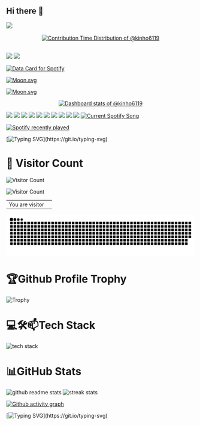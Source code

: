 ## Hi there 👋
![](https://capsule-render.vercel.app/api?type=waving&height=300&color=39d353&text=i%20am%20kinho&section=header&textBg=false)
<!-- Copy-paste in your Readme.md file -->

<!-- Copy-paste in your Readme.md file -->

<a href="https://next.ossinsight.io/widgets/official/analyze-user-contribution-time-distribution?user_id=109323159&period=all_times" target="_blank" style="display: block" align="center">
  <picture>
    <source media="(prefers-color-scheme: dark)" srcset="https://next.ossinsight.io/widgets/official/analyze-user-contribution-time-distribution/thumbnail.png?user_id=109323159&period=all_times&image_size=auto&color_scheme=dark" width="721" height="auto">
    <img alt="Contribution Time Distribution of @kinho6119" src="https://next.ossinsight.io/widgets/official/analyze-user-contribution-time-distribution/thumbnail.png?user_id=109323159&period=all_times&image_size=auto&color_scheme=light" width="721" height="auto">
  </picture>
</a>

<!-- Made with [OSS Insight](https://ossinsight.io/) -->

<div id="badges" align="center">
 <img src="https://komarev.com/ghpvc/?username=kiinho6119&style=flat-square&color=blue" alt=""/>
</div>

![](https://github-contributor-stats.vercel.app/api?username=kinho6119&limit=5&theme=dark&combine_all_yearly_contributions=true)
[![](https://visitcount.itsvg.in/api?id=kinho6119&icon=0&color=0)](https://visitcount.itsvg.in)


<a href="https://data-card-for-spotify.herokuapp.com/card?user_id=31gzoeut7lw4cz7v54tofk4f6m3i">
  <img src="https://data-card-for-spotify.herokuapp.com/api/card?user_id=31gzoeut7lw4cz7v54tofk4f6m3i" alt="Data Card for Spotify">
</a>

[![Moon.svg](https://dday-widget.minung.dev/widget?theme=theme2&text=New%20Year%20%F0%9F%99%82&date=2024-01-01&startDate=2023-01-01)](https://dday-widget.minung.dev)

[![Moon.svg](https://moon-svg.minung.dev/moon.svg?date=1997-07-23&size=200&theme=ray&rotate=0)](https://moon-svg.minung.dev)

<a href="https://next.ossinsight.io/widgets/official/compose-user-dashboard-stats?user_id=109323159" target="_blank" style="display: block" align="center">
  <picture>
    <source media="(prefers-color-scheme: dark)" srcset="https://next.ossinsight.io/widgets/official/compose-user-dashboard-stats/thumbnail.png?user_id=109323159&image_size=auto&color_scheme=dark" width="771" height="auto">
    <img alt="Dashboard stats of @kinho6119" src="https://next.ossinsight.io/widgets/official/compose-user-dashboard-stats/thumbnail.png?user_id=109323159&image_size=auto&color_scheme=light" width="771" height="auto">
  </picture>
</a>

<!-- Made with [OSS Insight](https://ossinsight.io/) -->

![](http://github-profile-summary-cards.vercel.app/api/cards/profile-details?username=kinho6119&theme=github)
![](http://github-profile-summary-cards.vercel.app/api/cards/productive-time?username=kinho6119&theme=github&utcOffset=8)
![](http://github-profile-summary-cards.vercel.app/api/cards/profile-details?username=kinho6119&theme=github_dark)
![](http://github-profile-summary-cards.vercel.app/api/cards/productive-time?username=kinho6119&theme=github_dark&utcOffset=8)
![](http://github-profile-summary-cards.vercel.app/api/cards/profile-details?username=kinho6119&theme=dark)
![](http://github-profile-summary-cards.vercel.app/api/cards/stats?username=kinho6119&theme=dark)
![](http://github-profile-summary-cards.vercel.app/api/cards/stats?username=vn7n24fzkq&theme=algolia)
![](http://github-profile-summary-cards.vercel.app/api/cards/profile-details?username=vn7n24fzkq&theme=vue)
![](http://github-profile-summary-cards.vercel.app/api/cards/stats?username=vn7n24fzkq&theme=vue)
![](http://github-profile-summary-cards.vercel.app/api/cards/productive-time?username=vn7n24fzkq&theme=vue&utcOffset=8)
<a href="https://open.spotify.com/user/31gzoeut7lw4cz7v54tofk4f6m3i">
  <picture>
    <source media="(prefers-color-scheme: light), (prefers-color-scheme: no-preference)" srcset="https://kinho6119.pythonanywhere.com?theme=light&scan=true&spin=true" />
    <source media="(prefers-color-scheme: dark)" srcset="https://kinho6119.pythonanywhere.com?theme=dark&scan=true&spin=true" />
    <img alt="Current Spotify Song" src="https://kinho6119.pythonanywhere.com?theme=light&scan=true&spin=true" /> <!-- https://github.com/kinho6119/Spotify-Readme -->
  </picture>
</a>


[![Spotify recently played](https://spotify-recently-played-readme.vercel.app/api?user=31gzoeut7lw4cz7v54tofk4f6m3i)](https://open.spotify.com/user/31gzoeut7lw4cz7v54tofk4f6m3i)


[![Typing SVG](https://readme-typing-svg.demolab.com?font=Fira+Code&size=30&duration=1000&pause=1000&color=25A641&background=00000000&center=true%C2%A0%E7%9C%9F%E7%9A%84&vCenter=true%C2%A0%E7%9C%9F%E7%9A%84&repeat=true%C2%A0%E7%9C%9F%E7%9A%84&random=false%C2%A0%E9%94%99%E8%AF%AF%E7%9A%84&width=435&lines=Welcome+to+my+GitHub+profile!)](https://git.io/typing-svg)

# 👣 Visitor Count
<img src="https://komarev.com/ghpvc/?username=kinho6119&color=blue&style=for-the-badge&label=You+are+visitor" alt="Visitor Count" width="200" height="50">

![Visitor Count](https://profile-counter.glitch.me/kinho6119/count.svg)


<table>
  <tr>
    <td>You are visitor</td>
    <td><img src="https://profile-counter.glitch.me/kinho6119/count.svg" alt="" /></td>
  </tr>
</table>

<picture>
  <source media="(prefers-color-scheme: dark)" srcset="https://raw.githubusercontent.com/kinho6119/kinho6119/output/github-contribution-grid-snake-dark.svg">
  <source media="(prefers-color-scheme: light), (prefers-color-scheme: no-preference)" srcset="https://raw.githubusercontent.com/kinho6119/kinho6119/output/github-contribution-grid-snake.svg">
  <img alt="github contribution grid snake animation" src="https://raw.githubusercontent.com/kinho6119/kinho6119/output/github-contribution-grid-snake.svg">
</picture>


# 🏆Github Profile Trophy
![Trophy](https://github-profile-trophy.vercel.app/?username=kinho6119&theme=onedark&no-bg=true&column=-1&no-frame=true)


# 💻🛠📫Tech Stack
<picture>
  <source srcset="https://github.com/kinho6119/kinho6119/raw/main/skill-icons-dark.svg" media="(prefers-color-scheme: dark)" />
  <source srcset="https://github.com/kinho6119/kinho6119/raw/main/skill-icons-light.svg" media="(prefers-color-scheme: light), (prefers-color-scheme: no-preference)" />
  <img alt="tech stack" src="https://github.com/kinho6119/kinho6119/raw/main/skill-icons-light.svg" />
</picture>

# 📊GitHub Stats
<picture>
  <source srcset="https://github-readme-stats.vercel.app/api?username=kinho6119&hide_border=true&show_icons=true&theme=vue-dark&title_color=39d353&icon_color=39d353&bg_color=00000000" media="(prefers-color-scheme: dark)" />
  <source srcset="https://github-readme-stats.vercel.app/api?username=kinho6119&hide_border=true&show_icons=true&theme=vue&title_color=39d353&icon_color=39d353&bg_color=00000000" media="(prefers-color-scheme: light), (prefers-color-scheme: no-preference)" />
  <img alt="github readme stats" src="https://github-readme-stats.vercel.app/api?username=kinho6119&hide_border=true&show_icons=true&theme=vue&title_color=39d353&icon_color=39d353&bg_color=00000000" />
</picture>

<picture>
  <source srcset="https://streak-stats.demolab.com/?user=kinho6119&hide_border=true&border=E4E2E3&theme=github-dark&background=00000000&fire=39d353" media="(prefers-color-scheme: dark)" />
  <source srcset="https://streak-stats.demolab.com/?user=kinho6119&hide_border=true&border=E4E2E3&theme=github-light&background=00000000&dates=39d353" media="(prefers-color-scheme: light), (prefers-color-scheme: no-preference)" />
  <img alt="streak stats" src="https://streak-stats.demolab.com/?user=kinho6119&hide_border=true&border=E4E2E3&theme=github-light&background=00000000&dates=39d353" />
</picture>


[![Github activity graph](https://github-readme-activity-graph.vercel.app/graph?username=kinho6119&hide_border=true&theme=github-compact&area=true)](https://github.com/ashutosh00710/github-readme-activity-graph)


[![Typing SVG](https://readme-typing-svg.demolab.com?font=Fira+Code&size=30&duration=1000&pause=1000&color=25A641&background=00000000&center=false&vCenter=false&multiline=true&repeat=false&random=false&width=520&height=230&separator=%3D&lines=%23include+%3Cstdio.h%3E%3Dint+main(void)%3D%7B%3D&nbsp;&nbsp;&nbsp;&nbsp;printf(%22Hello+World!%5Cn%22);%3D&nbsp;&nbsp;&nbsp;&nbsp;return+0;%3D%7D)](https://git.io/typing-svg)



<!--START_SECTION:waka-->
<!--END_SECTION:waka-->

<!--
**kinho6119/kinho6119** is a ✨ _special_ ✨ repository because its `README.md` (this file) appears on your GitHub profile.

Here are some ideas to get you started:

- 🔭 I’m currently working on ...
- 🌱 I’m currently learning ...
- 👯 I’m looking to collaborate on ...
- 🤔 I’m looking for help with ...
- 💬 Ask me about ...
- 📫 How to reach me: ...
- 😄 Pronouns: ...
- ⚡ Fun fact: ...
-->
